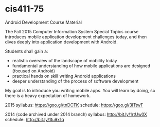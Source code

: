 cis411-75
=========

Android Development Course Material

The Fall 2015 Computer Information System Special Topics course introduces mobile 
application development challenges today, and then dives deeply into application 
development with Android.

Students shall gain a:
- realistic overview of the landscape of mobility today
- fundamental understanding of how mobile applications are designed (focused on Android)
- practical hands on skill writing Android applications
- deeper understanding of the process of software development

My goal is to introduce you writing mobile apps. You will learn by doing, so there is 
a heavy expectation of homework.

2015
syllabus: https://goo.gl/tnDCTK
schedule: https://goo.gl/3ITtwT

2014 (code archived under 2014 branch)
syllabus: http://bit.ly/1rtUw0X
schedule: http://bit.ly/1tu9x1q
